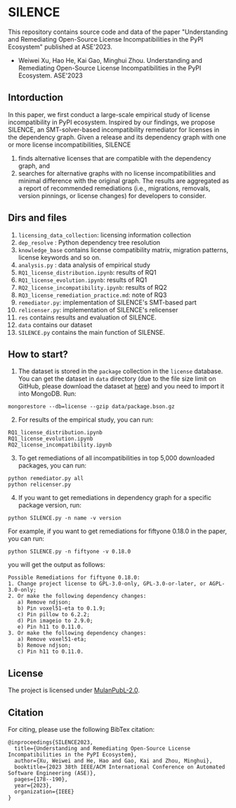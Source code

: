 # SILENCE

This repository contains source code and data of the paper "Understanding and Remediating Open-Source License Incompatibilities in the PyPI Ecosystem" published at ASE'2023. 

* Weiwei Xu, Hao He, Kai Gao, Minghui Zhou. Understanding and Remediating Open-Source License Incompatibilities in the PyPI Ecosystem. ASE'2023


## Intorduction
In this paper, we first conduct a large-scale empirical study of license incompatibility in PyPI ecosystem. Inspired by our findings, we propose SILENCE, an SMT-solver-based incompatibility remediator for licenses in the
dependency graph. Given a release and its dependency graph with one or more license incompatibilities, SILENCE 
1) finds alternative licenses that are compatible with the dependency graph, and
2) searches for alternative graphs with no license incompatibilities and minimal difference with the original graph.
The results are aggregated as a report of recommended remediations (i.e., migrations, removals, version pinnings, or license changes) for developers to consider.


## Dirs and files
1. `licensing_data_collection`: licensing information collection
2. `dep_resolve` : Python dependency tree resolution
3. `knowledge_base` contains license compatibility matrix, migration patterns, license keywords and so on.
4. `analysis.py` : data analysis of empirical study
5. `RQ1_license_distribution.ipynb`: results of RQ1
6. `RQ1_license_evolution.ipynb`: results of RQ1
7. `RQ2_license_incompatibility.ipynb`: results of RQ2
8. `RQ3_license_remediation_practice.md`: note of RQ3
9. `remediator.py`: implementation of SILENCE's SMT-based part
10. `relicenser.py`: implementation of SILENCE's relicenser
11. `res` contains results and evaluation of SILENCE.
12. `data` contains our dataset
13. `SILENCE.py` contains the main function of SILENSE.


## How to start?

1. The dataset is stored in the `package` collection in the `license` database. You can get the dataset in `data` directory (due to the file size limit on GitHub, please download the dataset at [here](https://figshare.com/s/1fcea61928e416533380)) and you need to import it into MongoDB. Run:
```
mongorestore --db=license --gzip data/package.bson.gz
```

2. For results of the empirical study, you can run:
```
RQ1_license_distribution.ipynb
RQ1_license_evolution.ipynb
RQ2_license_incompatibility.ipynb
```

3. To get remediations of all incompatibilities in top 5,000 downloaded packages, you can run:
```
python remediator.py all
python relicenser.py
```

4. If you want to get remediations in dependency graph for a specific package version, run:
```
python SILENCE.py -n name -v version
```

For example, if you want to get remediations for fiftyone 0.18.0 in the paper, you can run:
```
python SILENCE.py -n fiftyone -v 0.18.0
```

you will get the output as follows:
```
Possible Remediations for fiftyone 0.18.0:
1. Change project license to GPL-3.0-only, GPL-3.0-or-later, or AGPL-3.0-only;
2. Or make the following dependency changes:
   a) Remove ndjson;
   b) Pin voxel51-eta to 0.1.9;
   c) Pin pillow to 6.2.2;
   d) Pin imageio to 2.9.0;
   e) Pin h11 to 0.11.0.
3. Or make the following dependency changes:
   a) Remove voxel51-eta;
   b) Remove ndjson;
   c) Pin h11 to 0.11.0.
```

## License
The project is licensed under [MulanPubL-2.0](LICENSE).


## Citation
For citing, please use the following BibTex citation:
```
@inproceedings{SILENCE2023,
  title={Understanding and Remediating Open-Source License Incompatibilities in the PyPI Ecosystem},
  author={Xu, Weiwei and He, Hao and Gao, Kai and Zhou, Minghui},
  booktitle={2023 38th IEEE/ACM International Conference on Automated Software Engineering (ASE)},
  pages={178--190},
  year={2023},
  organization={IEEE}
}
```
